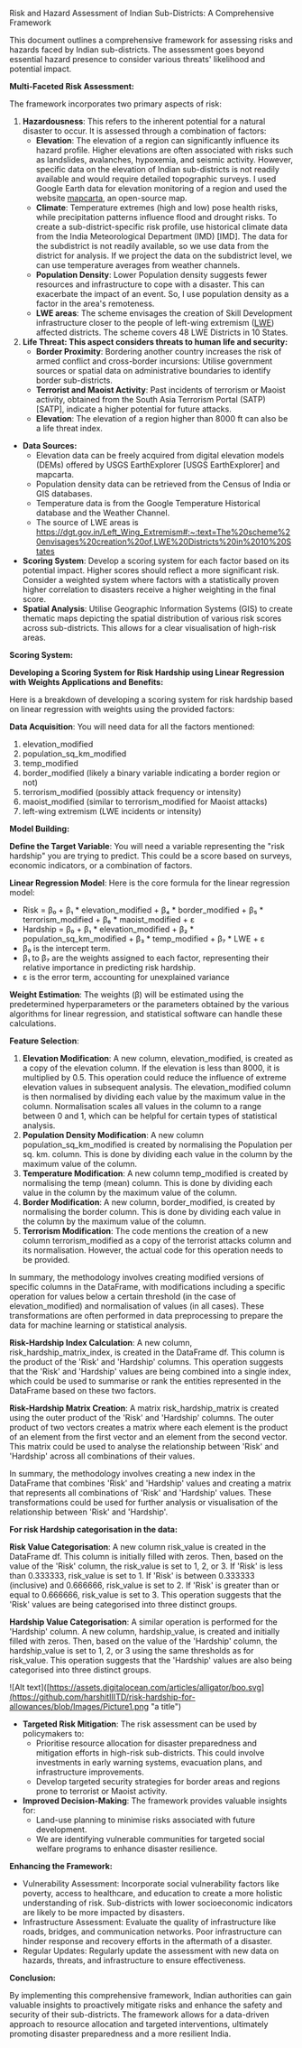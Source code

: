 Risk and Hazard Assessment of Indian Sub-Districts: A Comprehensive Framework

This document outlines a comprehensive framework for assessing risks and hazards faced by Indian sub-districts. The assessment goes beyond essential hazard presence to consider various threats' likelihood and potential impact.

**Multi-Faceted Risk Assessment:**

The framework incorporates two primary aspects of risk:

1. **Hazardousness**: This refers to the inherent potential for a natural disaster to occur. It is assessed through a combination of factors:
    - **Elevation**: The elevation of a region can significantly influence its hazard profile. Higher elevations are often associated with risks such as landslides, avalanches, hypoxemia, and seismic activity. However, specific data on the elevation of Indian sub-districts is not readily available and would require detailed topographic surveys. I used Google Earth data for elevation monitoring of a region and used the website [mapcarta](https://mapcarta.com/), an open-source map.
    - **Climate**: Temperature extremes (high and low) pose health risks, while precipitation patterns influence flood and drought risks. To create a sub-district-specific risk profile, use historical climate data from the India Meteorological Department (IMD) \[IMD\]. The data for the subdistrict is not readily available, so we use data from the district for analysis. If we project the data on the subdistrict level, we can use temperature averages from weather channels.
    - **Population Density**: Lower Population density suggests fewer resources and infrastructure to cope with a disaster. This can exacerbate the impact of an event. So, I use population density as a factor in the area's remoteness.
    - **LWE areas**: The scheme envisages the creation of Skill Development infrastructure closer to the people of left-wing extremism ([LWE](https://dgt.gov.in/Left_Wing_Extremism#:~:text=The%20scheme%20envisages%20creation%20of,LWE%20Districts%20in%2010%20States.)) affected districts. The scheme covers 48 LWE Districts in 10 States.
2. **Life Threat: This aspect considers threats to human life and security:**
    - **Border Proximity**: Bordering another country increases the risk of armed conflict and cross-border incursions: Utilise government sources or spatial data on administrative boundaries to identify border sub-districts.
    - **Terrorist and Maoist Activity**: Past incidents of terrorism or Maoist activity, obtained from the South Asia Terrorism Portal (SATP) \[SATP\], indicate a higher potential for future attacks.
    - **Elevation**: The elevation of a region higher than 8000 ft can also be a life threat index.

- **Data Sources:**
  - Elevation data can be freely acquired from digital elevation models (DEMs) offered by USGS EarthExplorer \[USGS EarthExplorer\] and mapcarta.
  - Population density data can be retrieved from the Census of India or GIS databases.
  - Temperature data is from the Google Temperature Historical database and the Weather Channel.
  - The source of LWE areas is <https://dgt.gov.in/Left_Wing_Extremism#:~:text=The%20scheme%20envisages%20creation%20of,LWE%20Districts%20in%2010%20States>
- **Scoring System**: Develop a scoring system for each factor based on its potential impact. Higher scores should reflect a more significant risk. Consider a weighted system where factors with a statistically proven higher correlation to disasters receive a higher weighting in the final score.
- **Spatial Analysis**: Utilise Geographic Information Systems (GIS) to create thematic maps depicting the spatial distribution of various risk scores across sub-districts. This allows for a clear visualisation of high-risk areas.

**Scoring System:**

**Developing a Scoring System for Risk Hardship using Linear Regression with Weights Applications and Benefits:**

Here is a breakdown of developing a scoring system for risk hardship based on linear regression with weights using the provided factors:

**Data Acquisition**: You will need data for all the factors mentioned:

1. elevation_modified
2. population_sq_km_modified
3. temp_modified
4. border_modified (likely a binary variable indicating a border region or not)
5. terrorism_modified (possibly attack frequency or intensity)
6. maoist_modified (similar to terrorism_modified for Maoist attacks)
7. left-wing extremism (LWE incidents or intensity)

**Model Building:**

**Define the Target Variable**: You will need a variable representing the "risk hardship" you are trying to predict. This could be a score based on surveys, economic indicators, or a combination of factors.

**Linear Regression Model**: Here is the core formula for the linear regression model:

- Risk = β₀ + β₁ \* elevation_modified + β₄ \* border_modified + β₅ \* terrorism_modified + β₆ \* maoist_modified + ε
- Hardship  = β₀ + β₁ \* elevation_modified + β₂ \* population_sq_km_modified + β₃ \* temp_modified + β₇ \* LWE + ε
- β₀ is the intercept term.
- β₁ to β₇ are the weights assigned to each factor, representing their relative importance in predicting risk hardship.
- ε is the error term, accounting for unexplained variance

**Weight Estimation**: The weights (β) will be estimated using the predetermined hyperparameters or the parameters obtained by the various algorithms for linear regression, and statistical software can handle these calculations.

**Feature Selection**:

1. **Elevation Modification**: A new column, elevation_modified, is created as a copy of the elevation column. If the elevation is less than 8000, it is multiplied by 0.5. This operation could reduce the influence of extreme elevation values in subsequent analysis. The elevation_modified column is then normalised by dividing each value by the maximum value in the column. Normalisation scales all values in the column to a range between 0 and 1, which can be helpful for certain types of statistical analysis.
2. **Population Density Modification**: A new column population_sq_km_modified is created by normalising the Population per sq. km. column. This is done by dividing each value in the column by the maximum value of the column.
3. **Temperature Modification**: A new column temp_modified is created by normalising the temp (mean) column. This is done by dividing each value in the column by the maximum value of the column.
4. **Border Modification**: A new column, border_modified, is created by normalising the border column. This is done by dividing each value in the column by the maximum value of the column.
5. **Terrorism Modification**: The code mentions the creation of a new column terrorism_modified as a copy of the terrorist attacks column and its normalisation. However, the actual code for this operation needs to be provided.

In summary, the methodology involves creating modified versions of specific columns in the DataFrame, with modifications including a specific operation for values below a certain threshold (in the case of elevation_modified) and normalisation of values (in all cases). These transformations are often performed in data preprocessing to prepare the data for machine learning or statistical analysis.

**Risk-Hardship Index Calculation**: A new column, risk_hardship_matrix_index, is created in the DataFrame df. This column is the product of the 'Risk' and 'Hardship' columns. This operation suggests that the 'Risk' and 'Hardship' values are being combined into a single index, which could be used to summarise or rank the entities represented in the DataFrame based on these two factors.

**Risk-Hardship Matrix Creation**: A matrix risk_hardship_matrix is created using the outer product of the 'Risk' and 'Hardship' columns. The outer product of two vectors creates a matrix where each element is the product of an element from the first vector and an element from the second vector. This matrix could be used to analyse the relationship between 'Risk' and 'Hardship' across all combinations of their values.

In summary, the methodology involves creating a new index in the DataFrame that combines 'Risk' and 'Hardship' values and creating a matrix that represents all combinations of 'Risk' and 'Hardship' values. These transformations could be used for further analysis or visualisation of the relationship between 'Risk' and 'Hardship'.

**For risk Hardship categorisation in the data:**

**Risk Value Categorisation**: A new column risk_value is created in the DataFrame df. This column is initially filled with zeros. Then, based on the value of the 'Risk' column, the risk_value is set to 1, 2, or 3. If 'Risk' is less than 0.333333, risk_value is set to 1. If 'Risk' is between 0.333333 (inclusive) and 0.666666, risk_value is set to 2. If 'Risk' is greater than or equal to 0.666666, risk_value is set to 3. This operation suggests that the 'Risk' values are being categorised into three distinct groups.

**Hardship Value Categorisation**: A similar operation is performed for the 'Hardship' column. A new column, hardship_value, is created and initially filled with zeros. Then, based on the value of the 'Hardship' column, the hardship_value is set to 1, 2, or 3 using the same thresholds as for risk_value. This operation suggests that the 'Hardship' values are also being categorised into three distinct groups.

![Alt text]([https://assets.digitalocean.com/articles/alligator/boo.svg](https://github.com/harshitIIITD/risk-hardship-for-allowances/blob/Images/Picture1.png "a title")

- **Targeted Risk Mitigation**: The risk assessment can be used by policymakers to:
  - Prioritise resource allocation for disaster preparedness and mitigation efforts in high-risk sub-districts. This could involve investments in early warning systems, evacuation plans, and infrastructure improvements.
  - Develop targeted security strategies for border areas and regions prone to terrorist or Maoist activity.
- **Improved Decision-Making**: The framework provides valuable insights for:
  - Land-use planning to minimise risks associated with future development.
  - We are identifying vulnerable communities for targeted social welfare programs to enhance disaster resilience.

**Enhancing the Framework:**

- Vulnerability Assessment: Incorporate social vulnerability factors like poverty, access to healthcare, and education to create a more holistic understanding of risk. Sub-districts with lower socioeconomic indicators are likely to be more impacted by disasters.
- Infrastructure Assessment: Evaluate the quality of infrastructure like roads, bridges, and communication networks. Poor infrastructure can hinder response and recovery efforts in the aftermath of a disaster.
- Regular Updates: Regularly update the assessment with new data on hazards, threats, and infrastructure to ensure effectiveness.

**Conclusion:**

By implementing this comprehensive framework, Indian authorities can gain valuable insights to proactively mitigate risks and enhance the safety and security of their sub-districts. The framework allows for a data-driven approach to resource allocation and targeted interventions, ultimately promoting disaster preparedness and a more resilient India.
